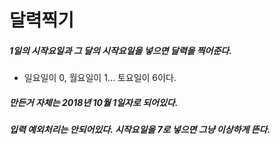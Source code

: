# 달력찍기
##### 1일의 시작요일과 그 달의 시작요일을 넣으면 달력을 찍어준다.
* 일요일이 0, 월요일이 1... 토요일이 6이다.
##### 만든거 자체는 2018년 10월 1일자로 되어있다.
##### 입력 예외처리는 안되어있다. 시작요일을 7로 넣으면 그냥 이상하게 뜬다.
